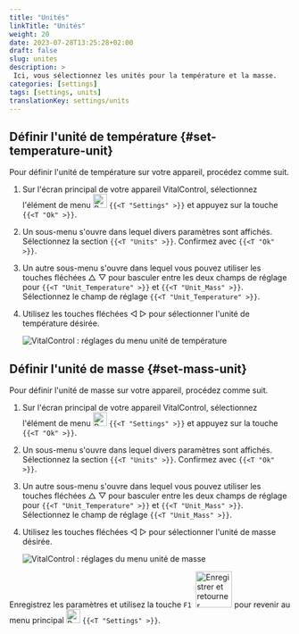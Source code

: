 ```yaml
---
title: "Unités"
linkTitle: "Unités"
weight: 20
date: 2023-07-28T13:25:28+02:00
draft: false
slug: unites
description: >
 Ici, vous sélectionnez les unités pour la température et la masse.
categories: [settings]
tags: [settings, units]
translationKey: settings/units
---
```

## Définir l'unité de température {#set-temperature-unit}

Pour définir l'unité de température sur votre appareil, procédez comme suit.

1. Sur l'écran principal de votre appareil VitalControl, sélectionnez l'élément de menu <img src="/icons/gear.svg" width="25" align="bottom" alt="Paramètres" /> `{{<T "Settings" >}}` et appuyez sur la touche `{{<T "Ok" >}}`.

2. Un sous-menu s'ouvre dans lequel divers paramètres sont affichés. Sélectionnez la section `{{<T "Units" >}}`. Confirmez avec `{{<T "Ok" >}}`.

3. Un autre sous-menu s'ouvre dans lequel vous pouvez utiliser les touches fléchées △ ▽ pour basculer entre les deux champs de réglage pour `{{<T "Unit_Temperature" >}}` et `{{<T "Unit_Mass" >}}`. Sélectionnez le champ de réglage `{{<T "Unit_Temperature" >}}`.

4. Utilisez les touches fléchées ◁ ▷ pour sélectionner l'unité de température désirée.

    ![VitalControl : réglages du menu unité de température](../images/temperature.png "Unité de température")

## Définir l'unité de masse {#set-mass-unit}

Pour définir l'unité de masse sur votre appareil, procédez comme suit.

1. Sur l'écran principal de votre appareil VitalControl, sélectionnez l'élément de menu <img src="/icons/gear.svg" width="25" align="bottom" alt="Paramètres" /> `{{<T "Settings" >}}` et appuyez sur la touche `{{<T "Ok" >}}`.

2. Un sous-menu s'ouvre dans lequel divers paramètres sont affichés. Sélectionnez la section `{{<T "Units" >}}`. Confirmez avec `{{<T "Ok" >}}`.

3. Un autre sous-menu s'ouvre dans lequel vous pouvez utiliser les touches fléchées △ ▽ pour basculer entre les deux champs de réglage pour `{{<T "Unit_Temperature" >}}` et `{{<T "Unit_Mass" >}}`. Sélectionnez le champ de réglage `{{<T "Unit_Mass" >}}`.

4. Utilisez les touches fléchées ◁ ▷ pour sélectionner l'unité de masse désirée.

    ![VitalControl : réglages du menu unité de masse](../images/mass.png "Unité de masse")

Enregistrez les paramètres et utilisez la touche `F1` &nbsp;<img src="/icons/footer/save_exit.svg" width="65" align="bottom" alt="Enregistrer et retourner" /> pour revenir au menu principal <img src="/icons/gear.svg" width="25" align="bottom" alt="Paramètres" /> `{{<T "Settings" >}}`.
